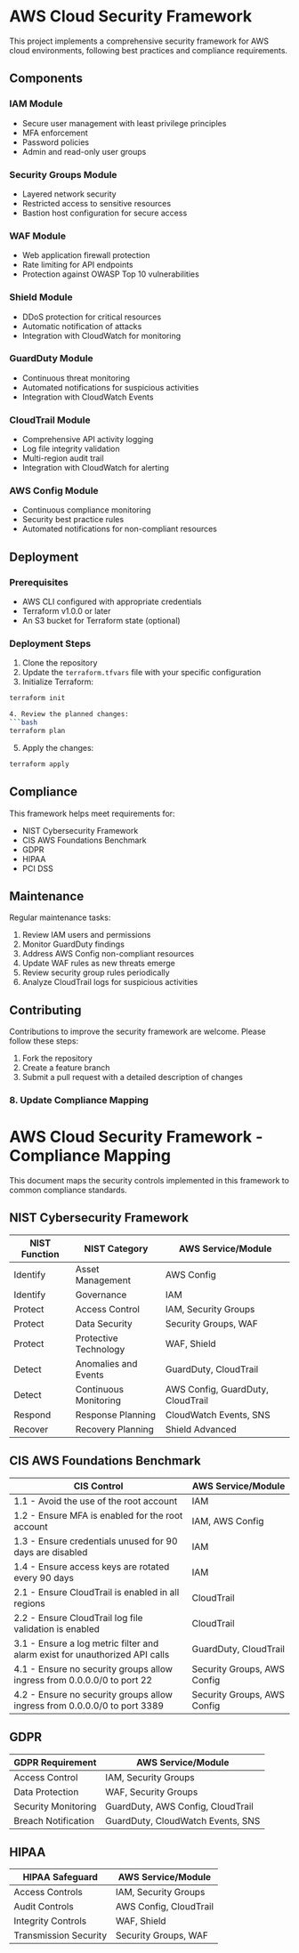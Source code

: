 # AWS Cloud Security Framework

This project implements a comprehensive security framework for AWS cloud environments, following best practices and compliance requirements.

## Components

### IAM Module
- Secure user management with least privilege principles
- MFA enforcement
- Password policies
- Admin and read-only user groups

### Security Groups Module
- Layered network security
- Restricted access to sensitive resources
- Bastion host configuration for secure access

### WAF Module
- Web application firewall protection
- Rate limiting for API endpoints
- Protection against OWASP Top 10 vulnerabilities

### Shield Module
- DDoS protection for critical resources
- Automatic notification of attacks
- Integration with CloudWatch for monitoring

### GuardDuty Module
- Continuous threat monitoring
- Automated notifications for suspicious activities
- Integration with CloudWatch Events

### CloudTrail Module
- Comprehensive API activity logging
- Log file integrity validation
- Multi-region audit trail
- Integration with CloudWatch for alerting

### AWS Config Module
- Continuous compliance monitoring
- Security best practice rules
- Automated notifications for non-compliant resources

## Deployment

### Prerequisites
- AWS CLI configured with appropriate credentials
- Terraform v1.0.0 or later
- An S3 bucket for Terraform state (optional)

### Deployment Steps

1. Clone the repository
2. Update the `terraform.tfvars` file with your specific configuration
3. Initialize Terraform:
```bash
terraform init

4. Review the planned changes:
```bash
terraform plan
 ```

5. Apply the changes:
```bash
terraform apply
 ```

## Compliance
This framework helps meet requirements for:

- NIST Cybersecurity Framework
- CIS AWS Foundations Benchmark
- GDPR
- HIPAA
- PCI DSS
## Maintenance
Regular maintenance tasks:

1. Review IAM users and permissions
2. Monitor GuardDuty findings
3. Address AWS Config non-compliant resources
4. Update WAF rules as new threats emerge
5. Review security group rules periodically
6. Analyze CloudTrail logs for suspicious activities
## Contributing
Contributions to improve the security framework are welcome. Please follow these steps:

1. Fork the repository
2. Create a feature branch
3. Submit a pull request with a detailed description of changes

### 8. Update Compliance Mapping

# AWS Cloud Security Framework - Compliance Mapping

This document maps the security controls implemented in this framework to common compliance standards.

## NIST Cybersecurity Framework

| NIST Function | NIST Category | AWS Service/Module |
|---------------|---------------|-------------------|
| Identify | Asset Management | AWS Config |
| Identify | Governance | IAM |
| Protect | Access Control | IAM, Security Groups |
| Protect | Data Security | Security Groups, WAF |
| Protect | Protective Technology | WAF, Shield |
| Detect | Anomalies and Events | GuardDuty, CloudTrail |
| Detect | Continuous Monitoring | AWS Config, GuardDuty, CloudTrail |
| Respond | Response Planning | CloudWatch Events, SNS |
| Recover | Recovery Planning | Shield Advanced |

## CIS AWS Foundations Benchmark

| CIS Control | AWS Service/Module |
|-------------|-------------------|
| 1.1 - Avoid the use of the root account | IAM |
| 1.2 - Ensure MFA is enabled for the root account | IAM, AWS Config |
| 1.3 - Ensure credentials unused for 90 days are disabled | IAM |
| 1.4 - Ensure access keys are rotated every 90 days | IAM |
| 2.1 - Ensure CloudTrail is enabled in all regions | CloudTrail |
| 2.2 - Ensure CloudTrail log file validation is enabled | CloudTrail |
| 3.1 - Ensure a log metric filter and alarm exist for unauthorized API calls | GuardDuty, CloudTrail |
| 4.1 - Ensure no security groups allow ingress from 0.0.0.0/0 to port 22 | Security Groups, AWS Config |
| 4.2 - Ensure no security groups allow ingress from 0.0.0.0/0 to port 3389 | Security Groups, AWS Config |

## GDPR

| GDPR Requirement | AWS Service/Module |
|------------------|-------------------|
| Access Control | IAM, Security Groups |
| Data Protection | WAF, Security Groups |
| Security Monitoring | GuardDuty, AWS Config, CloudTrail |
| Breach Notification | GuardDuty, CloudWatch Events, SNS |

## HIPAA

| HIPAA Safeguard | AWS Service/Module |
|-----------------|-------------------|
| Access Controls | IAM, Security Groups |
| Audit Controls | AWS Config, CloudTrail |
| Integrity Controls | WAF, Shield |
| Transmission Security | Security Groups, WAF |